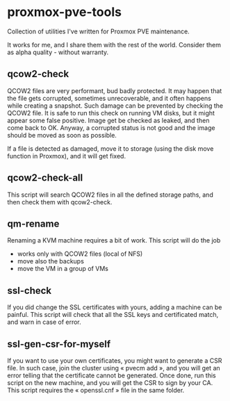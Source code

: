 # proxmox-pve-tools
Collection of utilities I've written for Proxmox PVE maintenance.

It works for me, and I share them with the rest of the world. Consider them as alpha quality - without warranty.

## qcow2-check
QCOW2 files are very performant, bud badly protected. It may happen that the file gets corrupted, sometimes unrecoverable, and it often happens while creating a snapshot. Such damage can be prevented by checking the QCOW2 file. It is safe to run this check on running VM disks, but it might appear some false positive. Image get be checked as leaked, and then come back to OK. Anyway, a corrupted status is not good and the image should be moved as soon as possible.

If a file is detected as damaged, move it to storage (using the disk move function in Proxmox), and it will get fixed.

## qcow2-check-all
This script will search QCOW2 files in all the defined storage paths, and then check them with qcow2-check.

## qm-rename
Renaming a KVM machine requires a bit of work. This script will do the job
* works only with QCOW2 files (local of NFS)
* move also the backups
* move the VM in a group of VMs

## ssl-check
If you did change the SSL certificates with yours, adding a machine can be painful. This script will check that all the SSL keys and certificated match, and warn in case of error.

## ssl-gen-csr-for-myself
If you want to use your own certificates, you might want to generate a CSR file. In such case, join the cluster using « pvecm add », and you will get an error telling that the certificate cannot be generated. Once done, run this script on the new machine, and you will get the CSR to sign by your CA. This script requires the « openssl.cnf » file in the same folder.
